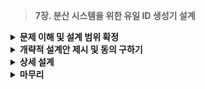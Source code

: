 > **7장. 분산 시스템을 위한 유일 ID 생성기 설계**

<details>
  <summary><b>문제 이해 및 설계 범위 확정</b></summary>
  
    
  ---
  
  ## 문제 이해 및 설계 범위 확정
  
  ### 유일 ID 생성기
  
  - **`AUTOI_INCREMENT` 속성이 설정된 관계형 데이터베이스의 기본 키**
      - 분산환경에서 데이터베이스 한 대로는 요구를 감당할 수 없음
      - 여러 데이터베이스 서버를 쓰는 경우에는 지연시간(delay)을 낮추기 힘듬
      
      ![Untitled](https://prod-files-secure.s3.us-west-2.amazonaws.com/564a8822-b76c-4de9-a961-41b4ac6503a6/74b49dc1-9d6b-4aa8-a083-7701f98983d8/Untitled.png)
      
  
  ### 1단계: 문제 이해 및 설계 범위 확정
  
  - **Q**. ID는 어떤 특성을 갖나요?
  - **A**. ID는 유일해야 하고, 정렬 가능
  - **Q**. 새로운 레코드에 붙일 ID는 항상 1만큼 큰 값이어야 하나요?
  - **A**. ID의 값은 시간의 흐름에 따라 커지지만 항상 1씩 증가한다고 할 수 는 없음
  - **Q**.. ID는 숫자로만 구성되나요?
  - **A**. 네
  - **Q**. 시스템의 규모는?
  - **A**. 초당 10,000 ID를 생성할 수 있어야 함
  
  ### **문제에 대한 요구사항**
  
  - ID는 유일
  - ID는 숫자로만 구성
  - ID는 64비트로 표현될 수 있는 값
  - ID는 발급 날짜에 따라 정렬 가능
  - 초당 10,000의 ID 생성 가능
  
  ---

  
</details>
<details>
  <summary><b>개략적 설계안 제시 및 동의 구하기</b></summary>
    
  ---
  
  ## 개략적 설계안 제시 및 동의 구하기
  
  ### 분산 시스템에서 유일성이 보장되는 ID를 만드는 방법
  
  - 다중 마스터 복제(Multi-master Replication)
  - UUID(Universally Unique Identifier)
  - 티켓 서버(Ticket Server)
  - 트위터 스노플레이크(Twitter Snowflake) 접근법
  
  ### 1️⃣ 다중 마스터 복제(Multi-master Replicatoin)
  
  - **구성**
      
      ![Untitled](https://prod-files-secure.s3.us-west-2.amazonaws.com/564a8822-b76c-4de9-a961-41b4ac6503a6/ba779805-1e9f-40e2-9cdd-f55574daa4a3/Untitled.png)
      
  - **데이터베이스의 `auto_increment` 기능 활용**
      - ID의 값을 구할 때 `k`만큼 증가, `k`는 사용 중인 **데이터베이스 서버 수**
      - 규모 확장성 문제 어느 정도 해결 : DB 수를 늘리면, 초당 생산 가능 ID 수도 늘릴 수 있음
  - **단점**
      - 여러 데이터 센터에 걸쳐 규모를 늘리기 어려움
      - ID의 유일성은 보장되겠지만, 그 값이 **시간 흐름에 맞추어 커지도록 보장할 수 없음**
      - **서버를 추가하거나 삭제**할 때도 잘 동작하도록 만들기 어려움
  
  ### 2️⃣ UUID
  
  - **컴퓨터 시스템에 저장되는 정보를 유일하게 식별하기 위한 128bit 수**
      - 유일성이 보장되는 ID를 만드는 간단한 방법
      - UUID 값은 충돌 가능성이 지극히 낮음
      
      > **위키피디아)**
      > 
      > 
      > 중복 UUID가 1개 생길 확률을 50%로 끌어 올리려면 초당 10억 개의 UUID를 100년동안 계속해서 만들어야 함.
      > 
  - UUID 형태 :  `09c93e62-50b4-468d-bf8a-c07e1040bfb2`
  - UUID는 서버 간 조율 없이 독립적으로 생성 가능
  - **UUID를 사용하는 시스템 구조**
      
      ![Untitled](https://prod-files-secure.s3.us-west-2.amazonaws.com/564a8822-b76c-4de9-a961-41b4ac6503a6/c82faf81-108f-4599-ad23-978e43fbf6a2/Untitled.png)
      
      - **각 웹 서버는 별도의 ID 생성기를 사용**해 독립적으로 ID를 만들어 냄
  - **장점**
      - UUID를 만드는 것이 단순
      - 서버 사이의 조율이 필요 없으므로 동기화 이슈도 없음
      - 각 서버가 자기가 쓸 ID를 알아서 만드는 구조, 규모 확장 쉬움
  - **단점**
      - ID가 128bit로 김
      - ID를 시간순으로 정렬할 수 없음
      - ID에 숫자(Numeric)가 아닌 값이 포함될 수 있음
  
  ### 3️⃣ 티켓 서버(Ticket Server)
  
  - **`auto_increment` 기능을 갖춘 데이터베이스(티켓 서버)를 중앙 집중형으로 하나만 사용**
      - 유일성이 보장되는 ID를 만들어 내는 방법
      - 플리커(Flickr)가 분산 기본 키(Distributed Primary Key)를 만들어 내기 위해 사용
  - **티켓 서버 구조**
      
      ![Untitled](https://prod-files-secure.s3.us-west-2.amazonaws.com/564a8822-b76c-4de9-a961-41b4ac6503a6/232d9822-e5b1-4497-aeab-3d87de4301a9/Untitled.png)
      
  - **장점**
      - 유일성이 보장되는 오직 숫자로만 구성된 ID를 쉽게 만들 수 있음
      - 구현하기 쉽고, 중소 규모 애플리케이션에 적합
  - **단점**
      - 티켓 서버가 SPOF(Sinle-Point-of-Failure)가 된다
      - SPOF를 피하기 위해 티켓 서버를 여러 대 준비하면 데이터 동기화 문제 발생
  
  ### 4️⃣ 트위터 스노플레이크(Snowflake) 접근법
  
  - 트위터는 스노플레이크라는 독창적인 ID 생성 기법 사용 : **타임스탬프를 ID에 사용**
  - **각개 격파 전략(Divide and Conquer)**
      - 생성해야 하는 **ID의 구조를 여러 절(Section)로 분할**
      - **64bit ID 구조**
          
          ![Untitled](https://prod-files-secure.s3.us-west-2.amazonaws.com/564a8822-b76c-4de9-a961-41b4ac6503a6/1b065f50-4253-4099-85d2-a96f10f34d0b/Untitled.png)
          
      - **사인(Sign) 비트**
          - 1bit 힐당
          - 현재는 쓰임새가 없지만 나중을 위해 유보
          - 음수와 양수를 구분하는데 사용할 수 있음
      - **타임스탬프(Timestamp)**
          - 41bit 할당
          - 기원 시간(epoch) 이후로 몇 밀리초(millisecond)가 경과헀는지를 나타내는 값
          - ex) `1288834974657(Now 04, 2010, 01:42:54 UTC에 해당)`
      - **데이터 센터 ID**
          - 5bit 할당
          - $2^5 = 32$개 데이터 센터 지원 가능
          - 시스템 시작 시 결정, 시스템 운영 중에 바뀌지 않음
      - **서버 ID**
          - 5bit 할당
          - $2^5=32$, 데이터 센터 당 32개 서버 사용 가능
          - 시스템 시작 시 결정, 시스템 운영 중에 바뀌지 않음
      - **일련번호**
          - 12bit 할당
          - 각 서버에서는 ID를 생성할 때마다 이 일련번호를 1만큼 증가
          - **1밀리초가 경과할 때마다 0으로 초기화**
  
  ---
    
</details>
<details>
  <summary><b>상세 설계</b></summary>
    
  ---
  
  ## 상세 설계
  
  ### **상세 설계: 스노플레이크 접근법**
  
  - **타임스탬프**
      - 타임스팸프는 시간의 흐름에 따라 점점 큰 값을 가짐, **ID는 시간순으로 정렬됨**
      - **예제) ID 구조를 따른 이진 표현 형태로부터 UTC 시각 추출**
          
          ![Untitled](https://prod-files-secure.s3.us-west-2.amazonaws.com/564a8822-b76c-4de9-a961-41b4ac6503a6/9c2cd09b-adb7-4557-bb80-ebfd0c200aea/Untitled.png)
          
          - 역으로 적용하면 UTC 시각을 타임스탬프로 변환 가능
      - **41bit로 표현** 타임스탬프의 최댓값 : $2^41-1=2199023255551$밀리초 **약 69년**
      - **ID 생성기는 69년 동안만 정상 동작**
      - 69년이 지나면 **기원 시각을 바꾸거나 ID 체계를 다른 것으로 이전(Migration)**
  - **일련번호**
      - 12bit, $2^{12}=4096$개 값을 가질 수 있음
      - 어떤 서버가 같은 밀리초 동안 하나 이상의 ID를 만들어 낸 경우에만 0보다 큰 값을 가짐
  
  ---

</details>
<details>
  <summary><b>마무리</b></summary>
  
  ---
  
  ## 마무리
  
  ### **ID 생성기 구현 전략**
  
  - 다중 마스터 복제
  - UUID
  - 티켓 서버
  - **트위터 스노플레이크**
      - 모든 요구사항을 만족하면서도, 분산 환경에 규모 확장 가능
      
  
  ### **추가 논의 사항**
  
  - **시계 동기화(Clock Synchronization)**
      - **각 서버가 다른 시계를 사용**
          - 하나의 서버가 여러 코어에서 실행되는 경우
          - 서버가 물리적으로 독립된 여러 장비에서 실행되는 경우
      - **NTP(Network Time Protocol)** 를 통해 해결
  - **각 절(Section)의 길이 최적화**
      - **동시성(Concurrency)** 이 낮고 수명이 긴 애플리케이션
      - 일련번호 절의 길이를 줄이고 타임 스탬의 절의 길이를 늘리는 것이 경우에 따라 효과적
  - **고가용성(High Availability)**
      - ID 생성기는 **필수 불가결(Mission Critical) 컴포넌트**, 아주 높은 가용성 제공 필요
  
  ---

</details>
    
